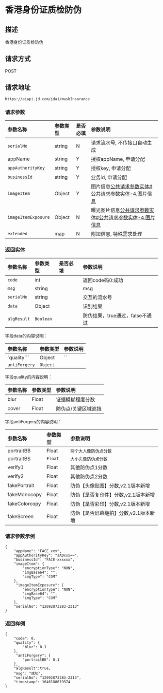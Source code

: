 # 香港身份证质检防伪


## 描述
香港身份证质检防伪

## 请求方式

POST

## 请求地址

```apl
https://aiapi.jd.com/jdai/maskInsurance
```



### 请求参数

| 参数名称            | 参数类型 | 是否必填 | 参数说明                                                     |
| :------------------ | :------- | :------- | :----------------------------------------------------------- |
| `serialNo`          | string   | N        | 请求流水号, 不传接口自动生成                                 |
| appName             | string   | Y        | 授权appName, 申请分配                                        |
| `appAuthorityKey`   | string   | Y        | 授权key, 申请分配                                            |
| `businessId`        | string   | Y        | 业务id, 申请分配                                             |
| `imageItem`         | Object   | Y        | 图片信息[公共请求参数实体#公共请求参数实体-4.图片信息](https://cf.jd.com/pages/viewpage.action?pageId=138528176#id-公共请求参数实体-公共请求参数实体-4.图片信息) |
| `imageItemExposure` | Object   | N        | 曝光图片信息[公共请求参数实体#公共请求参数实体-4.图片信息](https://cf.jd.com/pages/viewpage.action?pageId=138528176#id-公共请求参数实体-公共请求参数实体-4.图片信息) |
| `extended`          | map      | N        | 附加信息, 特殊需求处理                                       |

### 返回实体

| 参数名称    | 参数类型  | 是否必填 | 参数说明                        |
| :---------- | :-------- | :------- | :------------------------------ |
| `code`      | int       |          | 返回code码0:成功                |
| `msg`       | string    |          | msg                             |
| `serialNo`  | string    |          | 交互的流水号                    |
| `data`      | Object    |          | 识别结果                        |
| `algResult` | `Boolean` |          | 防伪结果，true通过，false不通过 |

字段data的内容说明：

| 参数名称      | 参数类型 | 参数说明 |
| :------------ | :------- | :------- |
| `quality```   | Object   | ``       |
| `antiForgery` | `Object` |          |

字段quality的内容说明：

| 参数名称 | 参数类型 | 参数说明            |
| :------- | :------- | :------------------ |
| blur     | Float    | 证据模糊程度分数    |
| cover    | Float    | 防伪点/关键区域遮挡 |

字段antiForgery的内容说明：

| 参数名称      | 参数类型 | 参数说明                              |
| :------------ | :------- | :------------------------------------ |
| portraitBB    | Float    | `两个大人像防伪点分数`                |
| portraitBS    | `Float`  | `大小头像防伪点分数`                  |
| verify1       | Float    | 其他防伪点1分数                       |
| verify2       | Float    | 其他防伪点2分数                       |
| fakePortrait  | Float    | 防伪【头像贴图】分数,v2.1版本新增     |
| fakeMonocopy  | Float    | 防伪【是否复印件】分数,v2.1版本新增   |
| fakeColorcopy | Float    | 防伪【是否彩印】分数,v2.1版本新增     |
| fakeScreen    | Float    | 防伪【是否屏幕翻拍】分数,v2.1版本新增 |

### 请求参数示例

```
{
 	"appName": "FACE_xxx",
	"appAuthorityKey": "sADxxx==",
	"businessId": "FACE-xxxxxx", 
    "imageItem": {
        "encryptionType": "NON",
        "imgBase64": "",
        "imgType": "COM"
    },
     "imageItemExposure": {
        "encryptionType": "NON",
        "imgBase64": "",
        "imgType": "COM"
    },
    "serialNo": "12092873283-2313"
}
```

### 返回样例

```
{
    "code": 0,
    "quality": {
        "blur": 0.1
    },
     "antiForgery": {
        "portraitBB": 0.1
    }, 
    "algResult":true,
    "msg": "成功",
    "serialNo": "12092873283-2313",
    "timestamp": 1646188619374
}
```



